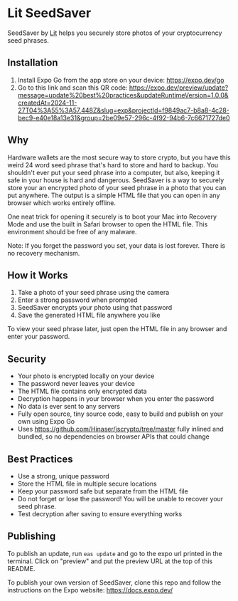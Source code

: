 # Lit SeedSaver

SeedSaver by [Lit](https://litprotocol.com) helps you securely store photos of your cryptocurrency seed phrases.

## Installation

1. Install Expo Go from the app store on your device: https://expo.dev/go
2. Go to this link and scan this QR code: https://expo.dev/preview/update?message=update%20best%20practices&updateRuntimeVersion=1.0.0&createdAt=2024-11-27T04%3A55%3A57.448Z&slug=exp&projectId=f9849ac7-b8a8-4c28-bec9-e40e18a13e31&group=2be09e57-296c-4f92-94b6-7c6671727de0

## Why

Hardware wallets are the most secure way to store crypto, but you have this weird 24 word seed phrase that's hard to store and hard to backup. You shouldn't ever put your seed phrase into a computer, but also, keeping it safe in your house is hard and dangerous. SeedSaver is a way to securely store your an encrypted photo of your seed phrase in a photo that you can put anywhere. The output is a simple HTML file that you can open in any browser which works entirely offline.

One neat trick for opening it securely is to boot your Mac into Recovery Mode and use the built in Safari browser to open the HTML file. This environment should be free of any malware.

Note: If you forget the password you set, your data is lost forever. There is no recovery mechanism.

## How it Works

1. Take a photo of your seed phrase using the camera
2. Enter a strong password when prompted
3. SeedSaver encrypts your photo using that password
4. Save the generated HTML file anywhere you like

To view your seed phrase later, just open the HTML file in any browser and enter your password.

## Security

- Your photo is encrypted locally on your device
- The password never leaves your device
- The HTML file contains only encrypted data
- Decryption happens in your browser when you enter the password
- No data is ever sent to any servers
- Fully open source, tiny source code, easy to build and publish on your own using Expo Go
- Uses https://github.com/Hinaser/jscrypto/tree/master fully inlined and bundled, so no dependencies on browser APIs that could change

## Best Practices

- Use a strong, unique password
- Store the HTML file in multiple secure locations
- Keep your password safe but separate from the HTML file
- Do not forget or lose the password! You will be unable to recover your seed phrase.
- Test decryption after saving to ensure everything works

## Publishing

To publish an update, run `eas update` and go to the expo url printed in the terminal. Click on "preview" and put the preview URL at the top of this README.

To publish your own version of SeedSaver, clone this repo and follow the instructions on the Expo website: https://docs.expo.dev/
